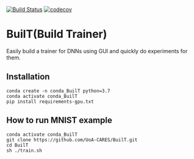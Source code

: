 [![Build Status](https://travis-ci.com/UoA-CARES/BuilT.svg?branch=master)](https://travis-ci.com/UoA-CARES/BuilT)
[![codecov](https://codecov.io/gh/UoA-CARES/BuilT/branch/master/graph/badge.svg)](https://codecov.io/gh/UoA-CARES/BuilT)

# BuilT(Build Trainer)
Easily build a trainer for DNNs using GUI and quickly do experiments for them. 

## Installation
```
conda create -n conda_BuilT python=3.7
conda activate conda_BuilT
pip install requirements-gpu.txt
```

## How to run MNIST example
```
conda activate conda_BuilT
git clone https://github.com/UoA-CARES/BuilT.git
cd BuilT
sh ./train.sh
```
